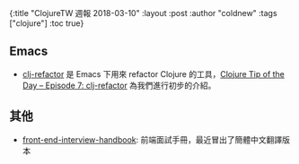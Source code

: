 {:title "ClojureTW 週報 2018-03-10"
:layout :post
:author "coldnew"
:tags  ["clojure"]
:toc true}


## Emacs

- [clj-refactor](https://github.com/clojure-emacs/clj-refactor.el) 是 Emacs 下用來 refactor Clojure 的工具，[Clojure Tip of the Day – Episode 7: clj-refactor](https://curiousprogrammer.net/2018/03/05/clojure-tip-of-the-day-episode-7-clj-refactor/) 為我們進行初步的介紹。


## 其他

- [front-end-interview-handbook](https://github.com/yangshun/front-end-interview-handbook): 前端面試手冊，最近冒出了簡體中文翻譯版本